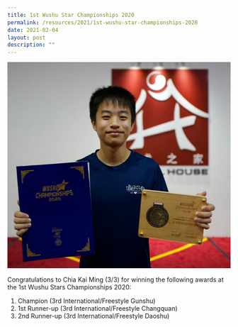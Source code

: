 ```yaml
---
title: 1st Wushu Star Championships 2020
permalink: /resources/2021/1st-wushu-star-championships-2020
date: 2021-02-04
layout: post
description: ""
---
```

![](/images/Wushu.jpeg)

Congratulations to Chia Kai Ming (3/3) for winning the following awards at the 1st Wushu Stars Championships 2020:

1. Champion (3rd International/Freestyle Gunshu)
2. 1st Runner-up (3rd International/Freestyle Changquan)
3. 2nd Runner-up (3rd International/Freestyle Daoshu)